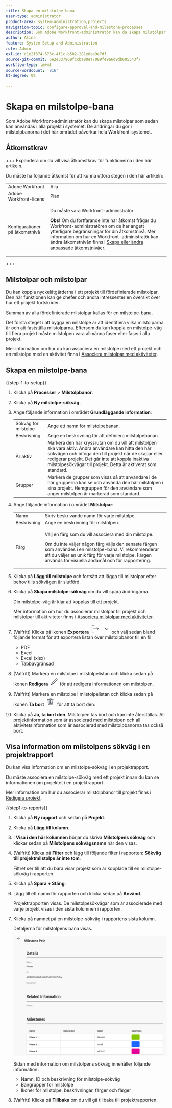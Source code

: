 ```yaml
---
title: Skapa en milstolpe-bana
user-type: administrator
product-area: system-administration;projects
navigation-topic: configure-approval-and-milestone-processes
description: Som Adobe Workfront-administratör kan du skapa milstolpar som sedan kan användas i alla projekt i systemet. De ändringar du gör i milstolpbanorna i det här området påverkar hela Workfront-systemet.
author: Alina
feature: System Setup and Administration
role: Admin
exl-id: c1e2f374-576c-4f1c-b502-281e8ee9e7df
source-git-commit: 6e2e337969fccba88ea7089fe9a6d9db605343f7
workflow-type: tm+mt
source-wordcount: '816'
ht-degree: 0%

---
```


# Skapa en milstolpe-bana

<!--Audited: 07/2024-->

<!--
NOTE: DON'T DELETE, DRAFT OR HIDE THIS ARTICLE. IT IS LINKED TO THE PRODUCT, THROUGH THE CONTEXT SENSITIVE HELP LINKS.
-->

<!--<span class="preview">The highlighted information on this page refers to functionality not yet generally available. It is available only in the Preview environment for all customers. After the monthly releases to Production, the same features are also available in the Production environment for customers who enabled fast releases. </span>   

<span class="preview">For information about fast releases, see [Enable or disable fast releases for your organization](/help/quicksilver/administration-and-setup/set-up-workfront/configure-system-defaults/enable-fast-release-process.md). </span>-->

Som Adobe Workfront-administratör kan du skapa milstolpar som sedan kan användas i alla projekt i systemet. De ändringar du gör i milstolpbanorna i det här området påverkar hela Workfront-systemet.

## Åtkomstkrav

+++ Expandera om du vill visa åtkomstkrav för funktionerna i den här artikeln.

Du måste ha följande åtkomst för att kunna utföra stegen i den här artikeln:

<table style="table-layout:auto"> 
 <col> 
 <col> 
 <tbody> 
  <tr> 
   <td role="rowheader">Adobe Workfront</td> 
   <td>Alla</td> 
  </tr> 
  <tr> 
   <td role="rowheader">Adobe Workfront-licens</td> 
   <td>Plan</td> 
  </tr> 
  <tr> 
   <td role="rowheader">Konfigurationer på åtkomstnivå</td> 
   <td> <p>Du måste vara Workfront-administratör.</p> <p><b>Obs!</b> Om du fortfarande inte har åtkomst frågar du Workfront-administratören om de har angett ytterligare begränsningar för din åtkomstnivå. Mer information om hur en Workfront-administratör kan ändra åtkomstnivån finns i <a href="../../../administration-and-setup/add-users/configure-and-grant-access/create-modify-access-levels.md" class="MCXref xref">Skapa eller ändra anpassade åtkomstnivåer</a>.</p> </td> 
  </tr> 
 </tbody> 
</table>

+++

## Milstolpar och milstolpar

Du kan koppla nyckelåtgärderna i ett projekt till fördefinierade milstolpar. Den här funktionen kan ge chefer och andra intressenter en översikt över hur ett projekt fortskrider.

Summan av alla fördefinierade milstolpar kallas för en milstolpe-bana.

Det första steget i att bygga en milstolpe är att identifiera vilka milstolparna är och att fastställa milstolparna. Eftersom du kan koppla en milstolpe-väg till flera projekt måste milstolpen vara allmänna faser eller faser i alla projekt.

Mer information om hur du kan associera en milstolpe med ett projekt och en milstolpe med en aktivitet finns i [Associera milstolpar med aktiviteter](../../../manage-work/tasks/manage-tasks/associate-milestones-with-tasks.md).

## Skapa en milstolpe-bana

{{step-1-to-setup}}

1. Klicka på **Processer** > **Milstolpbanor**.
1. Klicka på **Ny milstolpe-sökväg.**
1. Ange följande information i området **Grundläggande information**:

   <table style="table-layout:auto">
    <tr>
      <td>Sökväg för milstolpe</td>
       <td>Ange ett namn för milstolpebanan.</td>
    </tr>
    <tr>
      <td>Beskrivning</td>
      <td>Ange en beskrivning för att definiera milstolpebanan.</td>
    </tr>
    <tr>
       <td>Är aktiv</td>
      <td>Markera den här kryssrutan om du vill att milstolpen ska vara aktiv. Andra användare kan hitta den här sökvägen och bifoga den till projekt när de skapar eller redigerar projekt. Det går inte att koppla inaktiva milstolpesökvägar till projekt. Detta är aktiverat som standard.</td>
    </tr>
    <tr>
      <td>Grupper</td>
      <td>Markera de grupper som visas så att användare i de här grupperna kan se och använda den här milstolpen i sina projekt. Hemgruppen för den användare som anger milstolpen är markerad som standard.</td>
    </tr>
   </table>

1. Ange följande information i området **Milstolpar**:

   <table style="table-layout:auto"> 
    <col> 
    <col> 
    <tbody> 
     <tr> 
      <td role="rowheader">Namn</td> 
      <td>Skriv beskrivande namn för varje milstolpe.</td> 
     </tr> 
     <tr> 
      <td role="rowheader">Beskrivning</td> 
      <td>Ange en beskrivning för milstolpen.</td> 
     </tr> 
     <tr> 
      <td role="rowheader">Färg</td> 
      <td> <p>Välj en färg som du vill associera med din milstolpe. </p> <p>Om du inte väljer någon färg väljs den senaste färgen som användes i en milstolpe-bana. Vi rekommenderar att du väljer en unik färg för varje milstolpe. Färgen används för visuella ändamål och för rapportering.</p> </td> 
     </tr> 
    </tbody> 
   </table>

1. Klicka på **Lägg till milstolpe** och fortsätt att lägga till milstolpar efter behov tills sökvägen är slutförd.

1. Klicka på **Skapa milstolpe-sökväg** om du vill spara ändringarna.

   Din milstolpe-väg är klar att kopplas till ett projekt.

   Mer information om hur du associerar milstolpar till projekt och milstolpar till aktiviteter finns i [Associera milstolpar med aktiviteter](../../../manage-work/tasks/manage-tasks/associate-milestones-with-tasks.md).


1. (Valfritt) Klicka på ikonen **Exportera** ![Exportera ](assets/export-icon.png) och välj sedan bland följande format för att exportera listan över milstolpbanor till en fil:

   * PDF
   * Excel
   * Excel (xlsx)
   * Tabbavgränsad

1. (Valfritt) Markera en milstolpe i milstolpelistan och klicka sedan på ikonen **Redigera** ![Redigera ](assets/edit-icon.png) för att redigera informationen om milstolpen.
1. (Valfritt) Markera en milstolpe i milstolpelistan och klicka sedan på ikonen **Ta bort** ![Ta bort ](assets/delete-icon.png) för att ta bort den.
1. Klicka på **Ja, ta bort den**.
Milstolpen tas bort och kan inte återställas. All projektinformation som är associerad med milstolpen och all aktivitetsinformation som är associerad med milstolpbanorna tas också bort.


## Visa information om milstolpens sökväg i en projektrapport

Du kan visa information om en milstolpe-sökväg i en projektrapport.

Du måste associera en milstolpe-sökväg med ett projekt innan du kan se informationen om projektet i en projektrapport.

Mer information om hur du associerar milstolpbanor till projekt finns i [Redigera projekt](/help/quicksilver/manage-work/projects/manage-projects/edit-projects.md).

{{step1-to-reports}}

1. Klicka på **Ny rapport** och sedan på **Projekt**.
1. Klicka på **Lägg till kolumn**.
1. I **Visa i den här kolumnen** börjar du skriva **Milstolpens sökväg** och klickar sedan på **Milstolpens sökvägsnamn** när den visas.
1. (Valfritt) Klicka på **Filter** och lägg till följande filter i rapporten: **Sökväg till projektmilstolpe är inte tom**.

   Filtret ser till att du bara visar projekt som är kopplade till en milstolpe-sökväg i rapporten.

1. Klicka på **Spara + Stäng**.
1. Lägg till ett namn för rapporten och klicka sedan på **Använd**.

   Projektrapporten visas. De milstolpesökvägar som är associerade med varje projekt visas i den sista kolumnen i rapporten.
1. Klicka på namnet på en milstolpe-sökväg i rapportens sista kolumn.

   Detaljerna för milstolpens bana visas.

   ![Sökvägsinformation för milstolpe från projektrapport](assets/milestone-details-from-project-report.png)

   Sidan med information om milstolpens sökväg innehåller följande information:

   * Namn, ID och beskrivning för milstolpe-sökväg
   * Bangrupper för milstolpe
   * Ikoner för milstolpe, beskrivningar, färger och färger

1. (Valfritt) Klicka på **Tillbaka** om du vill gå tillbaka till projektrapporten.



